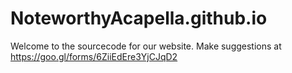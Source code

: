 # NoteworthyAcapella.github.io
Welcome to the sourcecode for our website. Make suggestions at https://goo.gl/forms/6ZiiEdEre3YjCJqD2
